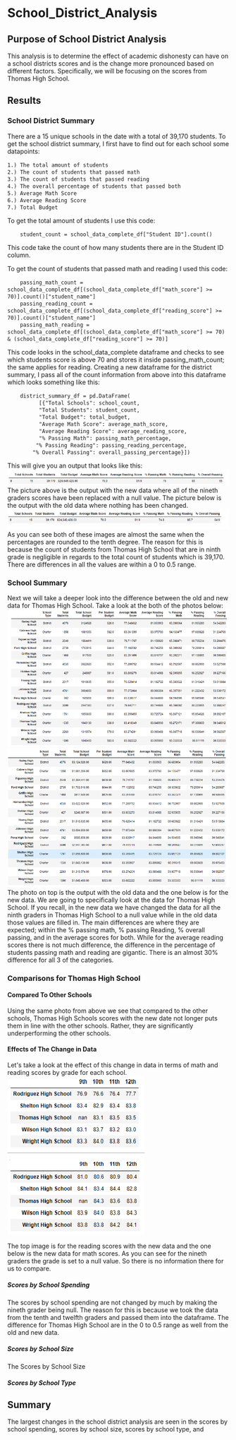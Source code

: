 # School_District_Analysis

## Purpose of School District Analysis

This analysis is to determine the effect of academic dishonesty can have on a school districts scores and is the change more pronounced based on different factors. 
Specifically, we will be focusing on the scores from Thomas High School.


## Results

### School District Summary
 There are a 15 unique schools in the date with a total of 39,170 students. To get the school district summary, I first have to find out for each school some datapoints:

	1.) The total amount of students
	2.) The count of students that passed math
	3.) The count of students that passed reading
	4.) The overall percentage of students that passed both
	5.) Average Math Score
	6.) Average Reading Score
	7.) Total Budget

To get the total amount of students I use this code:
```
	student_count = school_data_complete_df["Student ID"].count()
```
This code take the count of how many students there are in the Student ID column.

To get the count of students that passed math and reading I used this code:
```
	passing_math_count = school_data_complete_df[(school_data_complete_df["math_score"] >= 70)].count()["student_name"]
	passing_reading_count = school_data_complete_df[(school_data_complete_df["reading_score"] >= 70)].count()["student_name"]
	passing_math_reading = school_data_complete_df[(school_data_complete_df["math_score"] >= 70) & (school_data_complete_df["reading_score"] >= 70)]
```
This code looks in the school_data_complete dataframe and checks to see which students score is above 70 and stores it inside passing_math_count; the same applies for reading.
Creating a new dataframe for the district summary, I pass all of the count information from above into this dataframe which looks something like this:
```
	district_summary_df = pd.DataFrame(
          [{"Total Schools": school_count, 
          "Total Students": student_count, 
          "Total Budget": total_budget,
          "Average Math Score": average_math_score, 
          "Average Reading Score": average_reading_score,
          "% Passing Math": passing_math_percentage,
         "% Passing Reading": passing_reading_percentage,
        "% Overall Passing": overall_passing_percentage}])
```

This will give you an output that looks like this:
	<picture>
	<img src="https://github.com/Changscorner/School_District_Analysis/blob/main/Resources/district%20analysis%20with%20new%20data.png?raw=true">
	</picture>
The picture above is the output with the new data where all of the nineth graders scores have been replaced with a null value.
The picture below is the output with the old data where nothing has been changed.
	<picture>
	<img src="https://github.com/Changscorner/School_District_Analysis/blob/main/Resources/district%20analysis%20with%20old%20data.png">
	</picture>
As you can see both of these images are almost the same when the percentages are rounded to the tenth degree. The reason for this is because the count of students from Thomas High School that
are in ninth grade is negligible in regards to the total count of students which is 39,170. There are differences in all the values are within a 0 to 0.5 range.

###  School Summary
Next we will take a deeper look into the difference between the old and new data for Thomas High School. Take a look at the both of the photos below:
	<picture>
	<img src="https://github.com/Changscorner/School_District_Analysis/blob/main/Resources/school%20summary%20old.png">
	<img src="https://github.com/Changscorner/School_District_Analysis/blob/main/Resources/school%20summary%20new.png">
	</picture>
The photo on top is the output with the old data and the one below is for the new data. We are going to specifically look at the data for Thomas High School. If you recall, in the new data we have changed
the data for all the ninth graders in Thomas High School to a null value while in the old data those values are filled in. The main differences are where they are expected; within the % passing math, % passing Reading, % overall passing, and in the average scores for both.
While for the average reading scores there is not much difference, the difference in the percentage of students passing math and reading are gigantic. There is an almost 30% difference for all 3 of the categories.

### Comparisons for Thomas High School

#### Compared To Other Schools
Using the same photo from above we see that compared to the other schools, Thomas High Schools scores with the new date not longer puts them in line with the other schools. Rather, they are significantly underperforming the other schools.

#### Effects of The Change in Data
Let's take a look at the effect of this change in data in terms of math and reading scores by grade for each school.
	<picture>
	<img src ="https://github.com/Changscorner/School_District_Analysis/blob/main/Resources/math%20and%20reading%20scores%20with%20nan.png">
	</picture>

The top image is for the reading scores with the new data and the one below is the new data for math scores. As you can see for the nineth graders the grade is set to a null value.
So there is no information there for us to compare.

##### Scores by School Spending
The scores by school spending are not changed by much by making the nineth grader being null. The reason for this is because we took the data from the tenth and twelfth graders and passed them into the dataframe.
The difference for Thomas High School are in the 0 to 0.5 range as well from the old and new data.

##### Scores by School Size
The Scores by School Size

##### Scores by School Type

## Summary
The largest changes in the school district analysis are seen in the scores by school spending, scores by school size, scores by school type, and 


